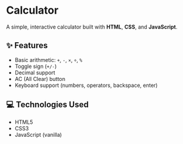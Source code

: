 # Calculator

A simple, interactive calculator built with **HTML**, **CSS**, and **JavaScript**.

## ✨ Features

- Basic arithmetic: `+`, `-`, `×`, `÷`, `%`
- Toggle sign (`+/-`)
- Decimal support
- AC (All Clear) button
- Keyboard support (numbers, operators, backspace, enter)

## 💻 Technologies Used

- HTML5
- CSS3
- JavaScript (vanilla)
